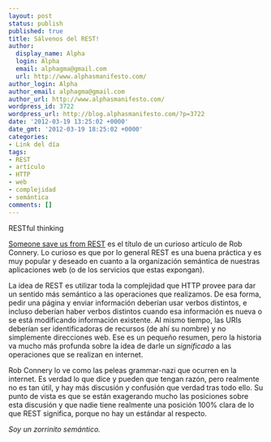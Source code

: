 ```yaml
---
layout: post
status: publish
published: true
title: Sálvenos del REST!
author:
  display_name: Alpha
  login: Alpha
  email: alphagma@gmail.com
  url: http://www.alphasmanifesto.com/
author_login: Alpha
author_email: alphagma@gmail.com
author_url: http://www.alphasmanifesto.com/
wordpress_id: 3722
wordpress_url: http://blog.alphasmanifesto.com/?p=3722
date: '2012-03-19 13:25:02 +0000'
date_gmt: '2012-03-19 18:25:02 +0000'
categories:
- Link del día
tags:
- REST
- artículo
- HTTP
- web
- complejidad
- semántica
comments: []
---
```

RESTful thinking


[Someone save us from REST](http://wekeroad.com/2012/02/28/someone-save-us-from-rest/) es el título de un curioso artículo de Rob Connery. Lo curioso es que por lo general REST es una buena práctica y es muy popular y deseado en cuanto a la organización semántica de nuestras aplicaciones web (o de los servicios que estas expongan).

La idea de REST es utilizar toda la complejidad que HTTP provee para dar un sentido más semántico a las operaciones que realizamos. De esa forma, pedir una página y enviar información deberían usar verbos distintos, e incluso deberían haber verbos distintos cuando esa información es nueva o se está modificando información existente. Al mismo tiempo, las URIs deberían ser identificadoras de recursos (de ahí su nombre) y no simplemente direcciones web. Ese es un pequeño resumen, pero la historia va mucho más profunda sobre la idea de darle un _significado_ a las operaciones que se realizan en internet.

Rob Connery lo ve como las peleas grammar-nazi que ocurren en la internet. Es verdad lo que dice y pueden que tengan razón, pero realmente no es tan útil, y hay más discusión y confusión que verdad tras todo ello. Su punto de vista es que se están exagerando mucho las posiciones sobre esta discusión y que nadie tiene realmente una posición 100% clara de lo que REST significa, porque no hay un estándar al respecto.

_Soy un zorrinito semántico._
